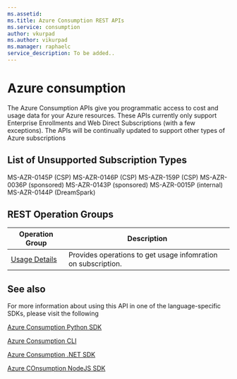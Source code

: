 ```yaml
---
ms.assetid: 
ms.title: Azure Consumption REST APIs
ms.service: consumption
author: vkurpad
ms.author: vikurpad
ms.manager: raphaelc
service_description: To be added..
---
```



# Azure consumption

The Azure Consumption APIs give you programmatic access to cost and usage data for your Azure resources. These APIs currently only support Enterprise Enrollments and Web Direct  Subscriptions (with a few exceptions). The APIs will be continually updated to support other types of Azure subscriptions

## List of Unsupported Subscription Types
MS-AZR-0145P (CSP)
MS-AZR-0146P (CSP)
MS-AZR-159P (CSP)
MS-AZR-0036P (sponsored)
MS-AZR-0143P (sponsored)
MS-AZR-0015P (internal)
MS-AZR-0144P (DreamSpark) 


## REST Operation Groups

| Operation Group | Description |
|-----------------|-------------|
| [Usage Details](usagedetails.md) | Provides operations to get usage infomration on subscription. |

## See also

For more information about using this API in one of the language-specific SDKs, please visit the following

[Azure Consumption Python SDK](/python/api/overview/azure/consumption?view=azure-python)

[Azure Consumption CLI](/cli/azure/consumption?view=azure-cli-latest)

[Azure Consumption .NET SDK](/dotnet/api/overview/azure/consumption/management?view=azure-dotnet)

[Azure COnsumption NodeJS SDK](/javascript/api/overview/azure/consumption?view=azure-node-2.2.0)